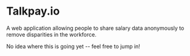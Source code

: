 # Talkpay.io
A web application allowing people to share salary data anonymously to remove disparities in the workforce.

No idea where this is going yet -- feel free to jump in!
